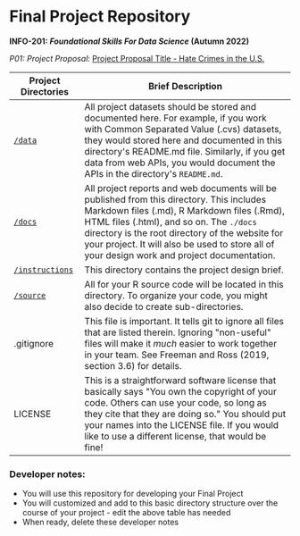 # Final Project Repository

**INFO-201: *Foundational Skills For Data Science* (Autumn 2022)**

*P01: Project Proposal*: [Project Proposal Title - Hate Crimes in the U.S.](./docs/p01-proposal.md)

| Project Directories               | Brief Description                                                                                                                                                                                                                                                                                                                       |
|----------------|--------------------------------------------------------|
| [`/data`](./data)                 | All project datasets should be stored and documented here. For example, if you work with Common Separated Value (.cvs) datasets, they would stored here and documented in this directory's README.md file. Similarly, if you get data from web APIs, you would document the APIs in the directory's `README.md`.                        |
| [`/docs`](./docs)                 | All project reports and web documents will be published from this directory. This includes Markdown files (.md), R Markdown files (.Rmd), HTML files (.html), and so on. The `./docs` directory is the root directory of the website for your project. It will also be used to store all of your design work and project documentation. |
| [`/instructions`](./instructions) | This directory contains the project design brief.                                                                                                                                                                                                                                                                                       |
| [`/source`](./source)             | All for your R source code will be located in this directory. To organize your code, you might also decide to create sub-directories.                                                                                                                                                                                                   |
| .gitignore                        | This file is important. It tells git to ignore all files that are listed therein. Ignoring "non-useful" files will make it *much* easier to work together in your team. See Freeman and Ross (2019, section 3.6) for details.                                                                                                           |
| LICENSE                           | This is a straightforward software license that basically says "You own the copyright of your code. Others can use your code, so long as they cite that they are doing so." You should put your names into the LICENSE file. If you would like to use a different license, that would be fine!                                          |

### Developer notes:

-   You will use this repository for developing your Final Project
-   You will customized and add to this basic directory structure over the course of your project - edit the above table has needed
-   When ready, delete these developer notes
